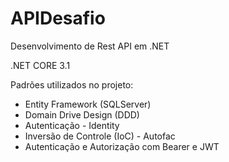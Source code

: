 # APIDesafio
Desenvolvimento de Rest API em .NET

.NET CORE 3.1

Padrões utilizados no projeto:

* Entity Framework (SQLServer)
* Domain Drive Design (DDD)
* Autenticação - Identity
* Inversão de Controle (IoC) - Autofac
* Autenticação e Autorização com Bearer e JWT
